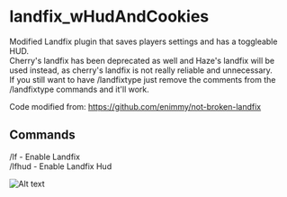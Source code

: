 # landfix_wHudAndCookies
Modified Landfix plugin that saves players settings and has a toggleable HUD.   
Cherry's landfix has been deprecated as well and Haze's landfix will be used instead, as cherry's landfix is not really reliable and unnecessary.   
If you still want to have /landfixtype just remove the comments from the /landfixtype commands and it'll work.    

Code modified from: https://github.com/enimmy/not-broken-landfix    

## Commands    
/lf - Enable Landfix    
/lfhud - Enable Landfix Hud    

![Alt text](https://i.imgur.com/JAD1dun.jpeg)  
